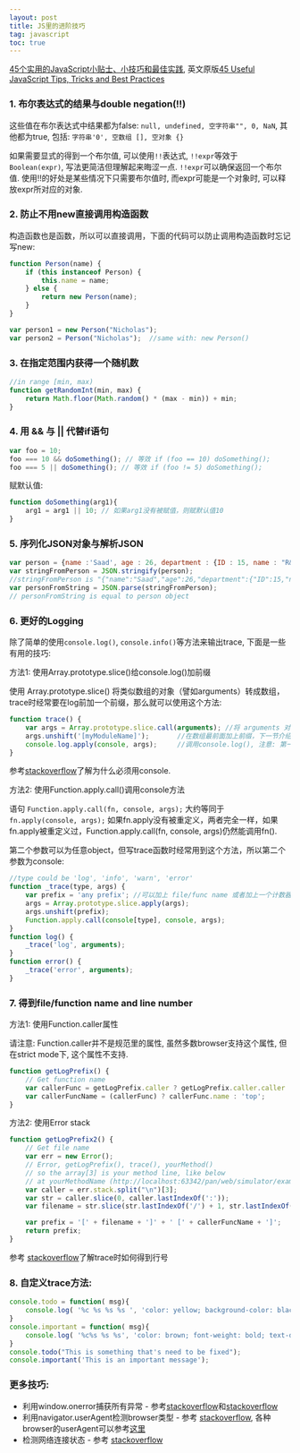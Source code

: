 ```yaml
---
layout: post
title: JS里的进阶技巧
tag: javascript
toc: true
---
```


[45个实用的JavaScript小贴士、小技巧和最佳实践](http://segmentfault.com/a/1190000002463846), 英文原版[45 Useful JavaScript Tips, Tricks and Best Practices](http://modernweb.com/2013/12/23/45-useful-javascript-tips-tricks-and-best-practices)

### 1. 布尔表达式的结果与double negation(!!)

这些值在布尔表达式中结果都为false: `null, undefined, 空字符串"", 0, NaN`, 其他都为true, 包括: `字符串'0', 空数组 [], 空对象 {}`

如果需要显式的得到一个布尔值, 可以使用`!!`表达式, `!!expr`等效于`Boolean(expr)`, 写法更简洁但理解起来晦涩一点. `!!expr`可以确保返回一个布尔值. 使用!!的好处是某些情况下只需要布尔值时, 而expr可能是一个对象时, 可以释放expr所对应的对象.

### 2. 防止不用new直接调用构造函数

构造函数也是函数，所以可以直接调用，下面的代码可以防止调用构造函数时忘记写new:

```js
function Person(name) {
    if (this instanceof Person) {
        this.name = name;
    } else {
        return new Person(name);
    }
}

var person1 = new Person("Nicholas");
var person2 = Person("Nicholas");  //same with: new Person()
```

### 3. 在指定范围内获得一个随机数

```js
//in range [min, max)
function getRandomInt(min, max) {
    return Math.floor(Math.random() * (max - min)) + min;
}
```

### 4. 用 && 与 || 代替if语句

```js
var foo = 10;  
foo === 10 && doSomething(); // 等效 if (foo == 10) doSomething(); 
foo === 5 || doSomething(); // 等效 if (foo != 5) doSomething();
```

赋默认值:
```js
function doSomething(arg1){ 
    arg1 = arg1 || 10; // 如果arg1没有被赋值，则赋默认值10
}
```

### 5. 序列化JSON对象与解析JSON

```js
var person = {name :'Saad', age : 26, department : {ID : 15, name : "R&D"} }; 
var stringFromPerson = JSON.stringify(person); 
//stringFromPerson is "{"name":"Saad","age":26,"department":{"ID":15,"name":"R&D"}}"
var personFromString = JSON.parse(stringFromPerson);  
// personFromString is equal to person object
```

### 6. 更好的Logging

除了简单的使用`console.log()`, `console.info()`等方法来输出trace, 下面是一些有用的技巧:

方法1: 使用Array.prototype.slice()给console.log()加前缀

使用 Array.prototype.slice() 将类似数组的对象（譬如arguments）转成数组，trace时经常要在log前加一个前缀，那么就可以使用这个方法:

```js
function trace() {
    var args = Array.prototype.slice.call(arguments); //将 arguments 对象转成数组
    args.unshift('[myModuleName]');       //在数组最前面加上前缀，下一节介绍了如何得到file/function name
    console.log.apply(console, args);     //调用console.log(), 注意: 第一个参数必须要给console
}
```

参考[stackoverflow](http://stackoverflow.com/questions/8159233/typeerror-illegal-invocation-on-console-log-apply)了解为什么必须用console.

方法2: 使用Function.apply.call()调用console方法

语句 `Function.apply.call(fn, console, args);` 大约等同于 `fn.apply(console, args);` 如果fn.apply没有被重定义，两者完全一样，如果fn.apply被重定义过，Function.apply.call(fn, console, args)仍然能调用fn().

第二个参数可以为任意object，但写trace函数时经常用到这个方法，所以第二个参数为console:

```js
//type could be 'log', 'info', 'warn', 'error'
function _trace(type, args) {
    var prefix = 'any prefix'; //可以加上 file/func name 或者加上一个计数器
    args = Array.prototype.slice.apply(args);
    args.unshift(prefix);
    Function.apply.call(console[type], console, args);
}
function log() {
    _trace('log', arguments);
}
function error() {
    _trace('error', arguments);
}
```

### 7. 得到file/function name and line number

方法1: 使用Function.caller属性 

请注意: Function.caller并不是规范里的属性, 虽然多数browser支持这个属性, 但在strict mode下, 这个属性不支持.

```js
function getLogPrefix() {
    // Get function name
    var callerFunc = getLogPrefix.caller ? getLogPrefix.caller.caller : null;
    var callerFuncName = (callerFunc) ? callerFunc.name : 'top';
}
```

方法2: 使用Error stack

```js
function getLogPrefix2() {
    // Get file name
    var err = new Error();
    // Error, getLogPrefix(), trace(), yourMethod()
    // so the array[3] is your method line, like below
    // at yourMethodName (http://localhost:63342/pan/web/simulator/examples/broadcast2.html:38:9)
    var caller = err.stack.split("\n")[3];
    var str = caller.slice(0, caller.lastIndexOf(':'));
    var filename = str.slice(str.lastIndexOf('/') + 1, str.lastIndexOf(':'));

    var prefix = '[' + filename + ']' + ' [' + callerFuncName + ']';
    return prefix;
}
```

参考 [stackoverflow](http://stackoverflow.com/questions/1340872/how-to-get-javascript-caller-function-line-number-how-to-get-javascript-caller)了解trace时如何得到行号

### 8. 自定义trace方法:

```js
console.todo = function( msg){
    console.log( '%c %s %s %s ', 'color: yellow; background-color: black;', '--', msg, '--');
}
console.important = function( msg){
    console.log( '%c%s %s %s', 'color: brown; font-weight: bold; text-decoration: underline;', '--', msg, '--');
}
console.todo("This is something that's need to be fixed");
console.important('This is an important message');
```

### 更多技巧:

* 利用window.onerror捕获所有异常 - 参考[stackoverflow](http://stackoverflow.com/questions/339580/does-javascript-fire-an-event-for-unhandled-uncaught-exceptions)和[stackoverflow](http://stackoverflow.com/questions/17687410/when-will-proper-stack-traces-be-provided-on-window-onerror-function)
* 利用navigator.userAgent检测browser类型 - 参考 [stackoverflow](http://stackoverflow.com/questions/2400935/browser-detection-in-javascript), 各种browser的userAgent可以参考[这里](http://www.useragentstring.com/pages/Browserlist)
* 检测网络连接状态 - 参考 [stackoverflow](http://stackoverflow.com/questions/3181080/how-to-detect-online-offline-event-cross-browser)
